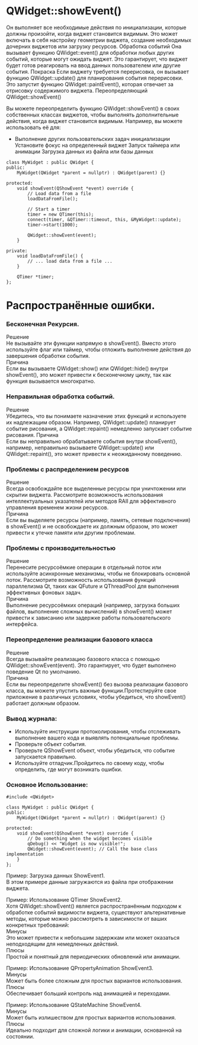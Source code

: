 # QWidget::showEvent()   
Он выполняет все необходимые действия по инициализации, которые должны произойти, когда виджет становится видимым. Это может включать в себя настройку геометрии виджета, создание необходимых дочерних виджетов или загрузку ресурсов.
Обработка событий
Она вызывает функцию QWidget::event() для обработки любых других событий, которые могут ожидать виджет. Это гарантирует, что виджет будет готов реагировать на ввод данных пользователем или другие события.
Покраска
Если виджету требуется перерисовка, он вызывает функцию QWidget::update() для планирования события перерисовки. Это запустит функцию QWidget::paintEvent(), которая отвечает за отрисовку содержимого виджета.
Переопределяющий QWidget::showEvent()

Вы можете переопределить функцию QWidget::showEvent() в своих собственных классах виджетов, чтобы выполнять дополнительные действия, когда виджет становится видимым. 
Например, вы можете использовать её для:

- Выполнение других пользовательских задач инициализации
Установите фокус на определенный виджет
Запуск таймера или анимации
Загрузка данных из файла или базы данных
~~~~~~~
class MyWidget : public QWidget {
public:
    MyWidget(QWidget *parent = nullptr) : QWidget(parent) {}

protected:
    void showEvent(QShowEvent *event) override {
        // Load data from a file
        loadDataFromFile();

        // Start a timer
        timer = new QTimer(this);
        connect(timer, &QTimer::timeout, this, &MyWidget::update);
        timer->start(1000);

        QWidget::showEvent(event);
    }

private:
    void loadDataFromFile() {
        // ... load data from a file ...
    }

    QTimer *timer;
};
~~~~~~~~~~

# Распространённые ошибки. 
### Бесконечная Рекурсия.   
Решение   
Не вызывайте эти функции напрямую в showEvent(). Вместо этого используйте флаг или таймер, чтобы отложить выполнение действия до завершения обработки события.   
Причина   
Если вы вызываете QWidget::show() или QWidget::hide() внутри showEvent(), это может привести к бесконечному циклу, так как функция вызывается многократно.   

### Неправильная обработка событий.   
Решение   
Убедитесь, что вы понимаете назначение этих функций и используете их надлежащим образом. Например, QWidget::update() планирует событие рисования, а QWidget::repaint() немедленно запускает событие рисования.
Причина   
Если вы неправильно обрабатываете события внутри showEvent(), например, неправильно вызываете QWidget::update() или QWidget::repaint(), это может привести к неожиданному поведению.      

### Проблемы с распределением ресурсов   
Решение   
Всегда освобождайте все выделенные ресурсы при уничтожении или скрытии виджета. Рассмотрите возможность использования интеллектуальных указателей или методов RAII для эффективного управления временем жизни ресурсов.   
Причина   
Если вы выделяете ресурсы (например, память, сетевые подключения) в showEvent() и не освобождаете их должным образом, это может привести к утечке памяти или другим проблемам.   

### Проблемы с производительностью   
Решение   
Перенесите ресурсоёмкие операции в отдельный поток или используйте асинхронные механизмы, чтобы не блокировать основной поток. Рассмотрите возможность использования функций параллелизма Qt, таких как QFuture и QThreadPool для выполнения эффективных фоновых задач.   
Причина   
Выполнение ресурсоёмких операций (например, загрузка больших файлов, выполнение сложных вычислений) в showEvent() может привести к зависанию или задержке работы пользовательского интерфейса.   

### Переопределение реализации базового класса   
Решение   
Всегда вызывайте реализацию базового класса с помощью QWidget::showEvent(event). Это гарантирует, что будет выполнено поведение Qt по умолчанию.   
Причина   
Если вы переопределите showEvent() без вызова реализации базового класса, вы можете упустить важные функции.Протестируйте свое приложение в различных условиях, чтобы убедиться, что showEvent() работает должным образом.

### Вывод журнала:  
- Используйте инструкции протоколирования, чтобы отслеживать выполнение вашего кода и выявлять потенциальные проблемы. 
- Проверьте объект события.
- Проверьте QShowEvent объект, чтобы убедиться, что событие запускается правильно. 
- Используйте отладчик.Пройдитесь по своему коду, чтобы определить, где могут возникать ошибки.

### Основное Использование:
~~~~~~~
#include <QWidget>

class MyWidget : public QWidget {
public:
    MyWidget(QWidget *parent = nullptr) : QWidget(parent) {}

protected:
    void showEvent(QShowEvent *event) override {
        // Do something when the widget becomes visible
        qDebug() << "Widget is now visible!";
        QWidget::showEvent(event); // Call the base class implementation
    }
};
~~~~~~~~~~
Пример: Загрузка данных ShowEvent1.   
В этом примере данные загружаются из файла при отображении виджета.   

Пример: Использование QTimer ShowEvent2.    
Хотя QWidget::showEvent() является распространённым подходом к обработке событий видимости виджета, существуют альтернативные методы, которые можно рассмотреть в зависимости от ваших конкретных требований:   
Минусы   
Это может привести к небольшим задержкам или может оказаться неподходящим для немедленных действий.   
Плюсы   
Простой и понятный для периодических обновлений или анимации.   

Пример: Использование QPropertyAnimation ShowEvent3.    
Минусы   
Может быть более сложным для простых вариантов использования.   
Плюсы   
Обеспечивает больший контроль над анимацией и переходами.   
 

Пример: Использование QStateMachine ShowEvent4.   
Минусы   
Может быть излишеством для простых вариантов использования.   
Плюсы   
Идеально подходит для сложной логики и анимации, основанной на состоянии.   


